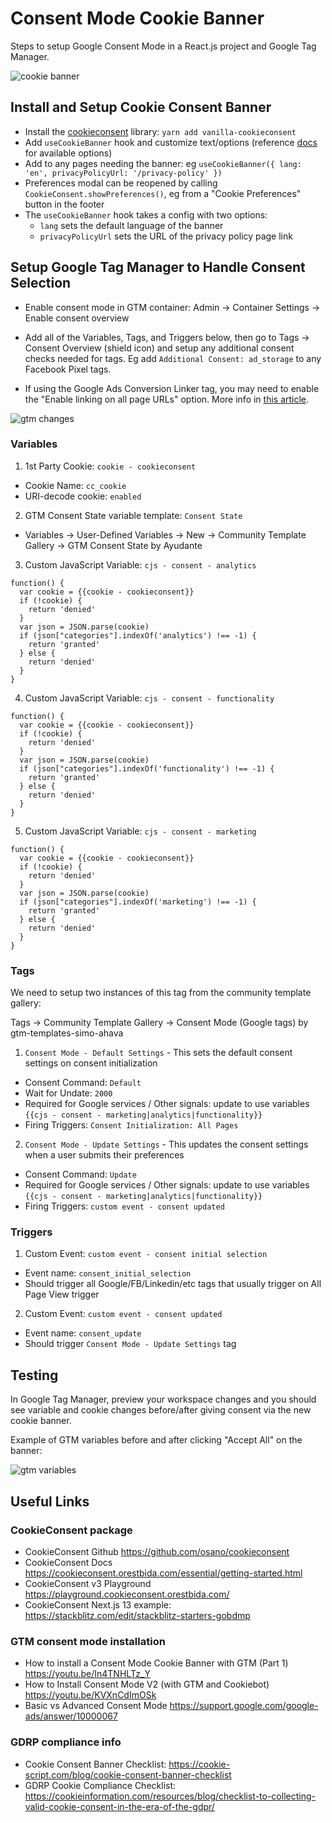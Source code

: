 # Consent Mode Cookie Banner

Steps to setup Google Consent Mode in a React.js project and Google Tag Manager.

![cookie banner](./images/cookie-banner.png)

## Install and Setup Cookie Consent Banner

- Install the [cookieconsent](https://github.com/osano/cookieconsent) library: `yarn add vanilla-cookieconsent`
- Add `useCookieBanner` hook and customize text/options (reference [docs](https://cookieconsent.orestbida.com/reference/api-reference.html) for available options)
- Add to any pages needing the banner: eg `useCookieBanner({ lang: 'en', privacyPolicyUrl: '/privacy-policy' })`
- Preferences modal can be reopened by calling `CookieConsent.showPreferences()`, eg from a "Cookie Preferences" button in the footer
- The `useCookieBanner` hook takes a config with two options:
  - `lang` sets the default language of the banner
  - `privacyPolicyUrl` sets the URL of the privacy policy page link

## Setup Google Tag Manager to Handle Consent Selection

- Enable consent mode in GTM container: Admin -> Container Settings -> Enable consent overview

- Add all of the Variables, Tags, and Triggers below, then go to Tags -> Consent Overview (shield icon) and setup any additional consent checks needed for tags. Eg add `Additional Consent: ad_storage` to any Facebook Pixel tags.

- If using the Google Ads Conversion Linker tag, you may need to enable the "Enable linking on all page URLs" option. More info in [this article](https://www.analyticsmania.com/post/conversion-linker-google-tag-manager/#optional).

![gtm changes](./images/gtm-changes.png)

### Variables

1. 1st Party Cookie: `cookie - cookieconsent`

- Cookie Name: `cc_cookie`
- URI-decode cookie: `enabled`

2. GTM Consent State variable template: `Consent State`

- Variables -> User-Defined Variables -> New -> Community Template Gallery -> GTM Consent State by Ayudante

3. Custom JavaScript Variable: `cjs - consent - analytics`

```
function() {
  var cookie = {{cookie - cookieconsent}}
  if (!cookie) {
    return 'denied'
  }
  var json = JSON.parse(cookie)
  if (json["categories"].indexOf('analytics') !== -1) {
    return 'granted'
  } else {
    return 'denied'
  }
}
```

4. Custom JavaScript Variable: `cjs - consent - functionality`

```
function() {
  var cookie = {{cookie - cookieconsent}}
  if (!cookie) {
    return 'denied'
  }
  var json = JSON.parse(cookie)
  if (json["categories"].indexOf('functionality') !== -1) {
    return 'granted'
  } else {
    return 'denied'
  }
}
```

5. Custom JavaScript Variable: `cjs - consent - marketing`

```
function() {
  var cookie = {{cookie - cookieconsent}}
  if (!cookie) {
    return 'denied'
  }
  var json = JSON.parse(cookie)
  if (json["categories"].indexOf('marketing') !== -1) {
    return 'granted'
  } else {
    return 'denied'
  }
}
```

### Tags

We need to setup two instances of this tag from the community template gallery:

Tags -> Community Template Gallery -> Consent Mode (Google tags) by gtm-templates-simo-ahava

1. `Consent Mode - Default Settings` - This sets the default consent settings on consent initialization

- Consent Command: `Default`
- Wait for Undate: `2000`
- Required for Google services / Other signals: update to use variables `{{cjs - consent - marketing|analytics|functionality}}`
- Firing Triggers: `Consent Initialization: All Pages`

2. `Consent Mode - Update Settings` - This updates the consent settings when a user submits their preferences

- Consent Command: `Update`
- Required for Google services / Other signals: update to use variables `{{cjs - consent - marketing|analytics|functionality}}`
- Firing Triggers: `custom event - consent updated`

### Triggers

1. Custom Event: `custom event - consent initial selection`

- Event name: `consent_initial_selection`
- Should trigger all Google/FB/Linkedin/etc tags that usually trigger on All Page View trigger

2. Custom Event: `custom event - consent updated`

- Event name: `consent_update`
- Should trigger `Consent Mode - Update Settings` tag

## Testing

In Google Tag Manager, preview your workspace changes and you should see variable and cookie changes before/after giving consent via the new cookie banner.

Example of GTM variables before and after clicking "Accept All" on the banner:

![gtm variables](./images/before-after.png)

## Useful Links

### CookieConsent package

- CookieConsent Github https://github.com/osano/cookieconsent
- CookieConsent Docs https://cookieconsent.orestbida.com/essential/getting-started.html
- CookieConsent v3 Playground https://playground.cookieconsent.orestbida.com/
- CookieConsent Next.js 13 example: https://stackblitz.com/edit/stackblitz-starters-gobdmp

### GTM consent mode installation

- How to install a Consent Mode Cookie Banner with GTM (Part 1) https://youtu.be/In4TNHLTz_Y
- How to Install Consent Mode V2 (with GTM and Cookiebot) https://youtu.be/KVXnCdImOSk
- Basic vs Advanced Consent Mode https://support.google.com/google-ads/answer/10000067

### GDRP compliance info

- Cookie Consent Banner Checklist: https://cookie-script.com/blog/cookie-consent-banner-checklist
- GDRP Cookie Compliance Checklist: https://cookieinformation.com/resources/blog/checklist-to-collecting-valid-cookie-consent-in-the-era-of-the-gdpr/
